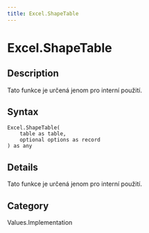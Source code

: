 ```yaml
---
title: Excel.ShapeTable
---
```


# Excel.ShapeTable


## Description

Tato funkce je určená jenom pro interní použití.


## Syntax

```powerquery
Excel.ShapeTable(
    table as table,
    optional options as record
) as any
```


## Details

Tato funkce je určená jenom pro interní použití.



## Category
Values.Implementation
